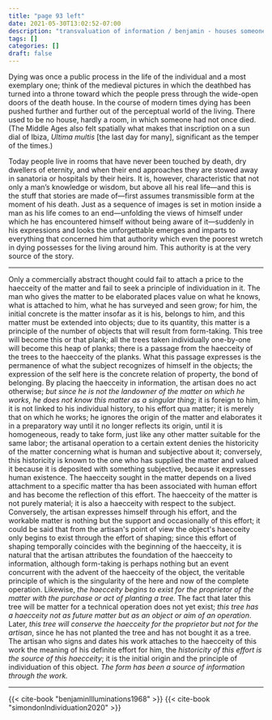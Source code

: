 ```yaml
---
title: "page 93 left"
date: 2021-05-30T13:02:52-07:00
description: "transvaluation of information / benjamin - houses someone has died in / living in a house no one has died in - houses as investments / places to live - things at scale individuate by historicity - simondon" 
tags: []
categories: []
draft: false
---
```


Dying was once a public process in the life of the individual and a most exemplary one; 
think of the medieval pictures in which the deathbed has turned into a throne toward which the people press through the wide-open doors of the death house. 
In the course of modern times dying has been pushed further and further out of the perceptual world of the living. 
There used to be no house, hardly a room, in which someone had not once died. 
(The Middle Ages also felt spatially what makes that inscription on a sun dial of Ibiza, *Ultima multis* [the last day for many], significant as the temper of the times.) 

Today people live in rooms that have never been touched by death, dry dwellers of eternity, and when their end approaches they are stowed away in sanatoria or hospitals by their heirs. 
It is, however, characteristic that not only a man’s knowledge or wisdom, but above all his real life—and this is the stuff that stories are made of—first assumes transmissible form at the moment of his death.
Just as a sequence of images is set in motion inside a man as his life comes to an end—unfolding the views of himself under which he has encountered himself without being aware 
of it—suddenly in his expressions and looks the unforgettable emerges and imparts to everything that concerned him that authority which
even the poorest wretch in dying possesses for the living around him. This authority is at the very source of the story.

***

Only a commercially abstract thought could fail to attach a price to the haecceity of
the matter and fail to seek a principle of individuation in it. The man who
gives the matter to be elaborated places value on what he knows, what is
attached to him, what he has surveyed and seen grow; for him, the initial
concrete is the matter insofar as it is his, belongs to him, and this matter
must be extended into objects; due to its quantity, this matter is a principle
of the number of objects that will result from form-taking. This tree will
become this or that plank; all the trees taken individually one-by-one will
become this heap of planks; there is a passage from the haecceity of the trees
to the haecceity of the planks. What this passage expresses is the permanence of
what the subject recognizes of himself in the objects; the expression
of the self here is the concrete relation of property, the bond of belonging. By
placing the haecceity in information, the artisan does no act otherwise; *but
since he is not the landowner of the matter on which he works, he does not
know this matter as a singular thing*; it is foreign to him, it is not linked to
his individual history, to his effort qua matter; it is merely that on which he
works; he ignores the origin of the matter and elaborates it in a preparatory
way until it no longer reflects its origin, until it is homogeneous, ready to take
form, just like any other matter suitable for the same labor; the artisanal
operation to a certain extent denies the historicity of the matter concerning what
is human and subjective about it; conversely, this historicity is known to the
one who has supplied the matter and valued it because it is deposited with
something subjective, because it expresses human existence. The haecceity
sought in the matter depends on a lived attachment to a specific matter tha
has been associated with human effort and has become the reflection of this
effort. The haecceity of the matter is not purely material; it is also a haecceity
with respect to the subject. Conversely, the artisan expresses himself through
his effort, and the workable matter is nothing but the support and occasionally
of this effort; it could be said that from the artisan's point of view the object's
haecceity only begins to exist through the effort of shaping; since this effort
of shaping temporally coincides with the beginning of the haecceity, it is natural
that the artisan attributes the foundation of the haecceity to information,
although form-taking is perhaps nothing but an event concurrent with
the advent of the haecceity of the object, the veritable principle of which is the singularity of the here and now of the complete operation. 
Likewise, *the haecceity begins to exist for the proprietor of the matter with the purchase or
act of planting a tree.* The fact that later this tree will be matter for a technical
operation does not yet exist; *this tree has a haecceity not as future matter 
but as an object or aim of an operation*. Later, *this tree will conserve the
haecceity for the proprietor but not for the artisan*, since he has not planted
the tree and has not bought it as a tree. The artisan who signs and dates his
work attaches to the haecceity of this work the meaning of his definite effort
for him, the *historicity of this effort is the source of this haecceity*; it is the
initial origin and the principle of individuation of this object. *The form has
been a source of information through the work.*

***

{{< cite-book "benjaminIlluminations1968" >}}
{{< cite-book "simondonIndividuation2020" >}}
